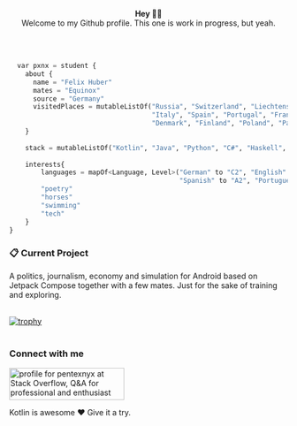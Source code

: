 <p align="center">
  <b>Hey ✌🏻</b></br>
  Welcome to my Github profile. This one is work in progress, but yeah.
</p></br></br>

```python
  var pxnx = student {
    about {
      name = "Felix Huber"
      mates = "Equinox"
      source = "Germany"
      visitedPlaces = mutableListOf("Russia", "Switzerland", "Liechtenstein", "Austria",
                                    "Italy", "Spain", "Portugal", "France", "Czechia",
                                    "Denmark", "Finland", "Poland", "Paraguay", "Argentina", "Brazil")
    }
    
    stack = mutableListOf("Kotlin", "Java", "Python", "C#", "Haskell", "Scala")
    
    interests{
        languages = mapOf<Language, Level>("German" to "C2", "English" to "C1",
                                           "Spanish" to "A2", "Portuguese" to "A2")
        "poetry"
        "horses"
        "swimming"
        "tech"
    }
}
``` 

### 📋 Current Project
A politics, journalism, economy and simulation for Android based on Jetpack Compose together with a few mates.
Just for the sake of training and exploring.</br></br>

[![trophy](https://github-profile-trophy.vercel.app/?username=pxnx&theme=darkhub)](https://github.com/ryo-ma/github-profile-trophy)</br></br>

### Connect with me
<a href="https://stackoverflow.com/users/10905230/pentexnyx"><img src="https://stackoverflow.com/users/flair/10905230.png?theme=clean" width="208" height="58" alt="profile for pentexnyx at Stack Overflow, Q&amp;A for professional and enthusiast programmers" title="profile for pentexnyx at Stack Overflow, Q&amp;A for professional and enthusiast programmers"></a>


Kotlin is awesome ❤️
Give it a try.
